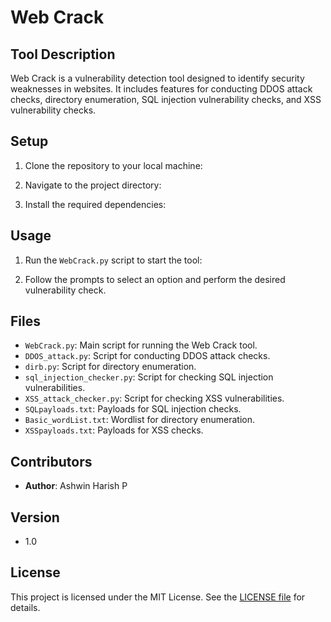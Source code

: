 # Web Crack

## Tool Description
Web Crack is a vulnerability detection tool designed to identify security weaknesses in websites. It includes features for conducting DDOS attack checks, directory enumeration, SQL injection vulnerability checks, and XSS vulnerability checks.

## Setup
1. Clone the repository to your local machine:

2. Navigate to the project directory:

3. Install the required dependencies:


## Usage
1. Run the `WebCrack.py` script to start the tool:

2. Follow the prompts to select an option and perform the desired vulnerability check.

## Files
- `WebCrack.py`: Main script for running the Web Crack tool.
- `DDOS_attack.py`: Script for conducting DDOS attack checks.
- `dirb.py`: Script for directory enumeration.
- `sql_injection_checker.py`: Script for checking SQL injection vulnerabilities.
- `XSS_attack_checker.py`: Script for checking XSS vulnerabilities.
- `SQLpayloads.txt`: Payloads for SQL injection checks.
- `Basic_wordList.txt`: Wordlist for directory enumeration.
- `XSSpayloads.txt`: Payloads for XSS checks.

## Contributors
- **Author**: Ashwin Harish P


## Version
- 1.0

## License
This project is licensed under the MIT License. See the [LICENSE file](https://github.com/AshwinHarishP/Cybersecurity-Projects/blob/main/LICENSE) for details.

